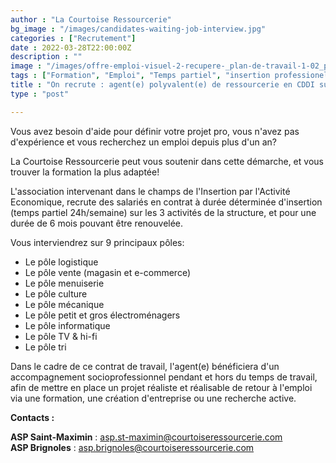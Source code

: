 ```yaml
---
author : "La Courtoise Ressourcerie"
bg_image : "/images/candidates-waiting-job-interview.jpg"
categories : ["Recrutement"]
date : 2022-03-28T22:00:00Z
description : ""
image : "/images/offre-emploi-visuel-2-recupere-_plan-de-travail-1-02_plan-de-travail-1-02.png"
tags : ["Formation", "Emploi", "Temps partiel", "insertion professionelle", "Ressourcerie", "recrutement"]
title : "On recrute : agent(e) polyvalent(e) de ressourcerie en CDDI sur Saint-Maximin et Brignoles (83) ! "
type : "post"

---
```

Vous avez besoin d'aide pour définir votre projet pro, vous n'avez pas d'expérience et vous recherchez un emploi depuis plus d'un an?

La Courtoise Ressourcerie peut vous soutenir dans cette démarche, et vous trouver la formation la plus adaptée!

L'association intervenant dans le champs de l'Insertion par l'Activité Economique, recrute des salariés en contrat à durée déterminée d'insertion (temps partiel 24h/semaine) sur les 3 activités de la structure, et pour une durée de 6 mois pouvant être renouvelée.

Vous interviendrez sur 9 principaux pôles:

* Le pôle logistique
* Le pôle vente (magasin et e-commerce)
* Le pôle menuiserie
* Le pôle culture
* Le pôle mécanique
* Le pôle petit et gros électroménagers
* Le pôle informatique
* Le pôle TV & hi-fi
* Le pôle tri

Dans le cadre de ce contrat de travail, l'agent(e) bénéficiera d'un accompagnement socioprofessionnel pendant et hors du temps de travail, afin de mettre en place un projet réaliste et réalisable de retour à l'emploi via une formation, une création d'entreprise ou une recherche active.

**Contacts :**

**ASP Saint-Maximin** :  asp.st-maximin@courtoiseressourcerie.com  
**ASP Brignoles** : asp.brignoles@courtoiseressourcerie.com